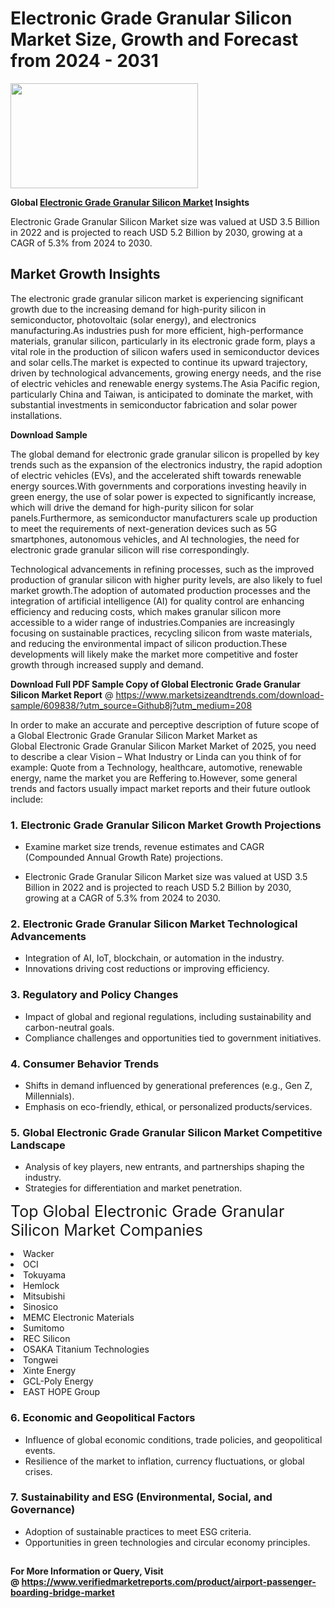 <H1>Electronic Grade Granular Silicon Market Size, Growth and Forecast from 2024 - 2031</H1><img class="aligncenter size-medium wp-image-584254" src="https://thirdeyenews.in/wp-content/uploads/2024/09/Global-Market-Research-300x168.jpeg" alt="" width="300" height="168" /><p><strong>Global&nbsp;<a href="https://www.marketsizeandtrends.com/download-sample/609838/?utm_source=Github8j?utm_medium=208">Electronic Grade Granular Silicon Market</a> Insights</strong></p><p>Electronic Grade Granular Silicon Market size was valued at USD 3.5 Billion in 2022 and is projected to reach USD 5.2 Billion by 2030, growing at a CAGR of 5.3% from 2024 to 2030.</p><p><h2>Market Growth Insights</h2> <p>The electronic grade granular silicon market is experiencing significant growth due to the increasing demand for high-purity silicon in semiconductor, photovoltaic (solar energy), and electronics manufacturing.As industries push for more efficient, high-performance materials, granular silicon, particularly in its electronic grade form, plays a vital role in the production of silicon wafers used in semiconductor devices and solar cells.The market is expected to continue its upward trajectory, driven by technological advancements, growing energy needs, and the rise of electric vehicles and renewable energy systems.The Asia Pacific region, particularly China and Taiwan, is anticipated to dominate the market, with substantial investments in semiconductor fabrication and solar power installations.</p> <p><strong>Download Sample</strong></p> <p>The global demand for electronic grade granular silicon is propelled by key trends such as the expansion of the electronics industry, the rapid adoption of electric vehicles (EVs), and the accelerated shift towards renewable energy sources.With governments and corporations investing heavily in green energy, the use of solar power is expected to significantly increase, which will drive the demand for high-purity silicon for solar panels.Furthermore, as semiconductor manufacturers scale up production to meet the requirements of next-generation devices such as 5G smartphones, autonomous vehicles, and AI technologies, the need for electronic grade granular silicon will rise correspondingly.</p> <p>Technological advancements in refining processes, such as the improved production of granular silicon with higher purity levels, are also likely to fuel market growth.The adoption of automated production processes and the integration of artificial intelligence (AI) for quality control are enhancing efficiency and reducing costs, which makes granular silicon more accessible to a wider range of industries.Companies are increasingly focusing on sustainable practices, recycling silicon from waste materials, and reducing the environmental impact of silicon production.These developments will likely make the market more competitive and foster growth through increased supply and demand.</p> <p><span class=""><strong>Download Full PDF Sample Copy of Global Electronic Grade Granular Silicon Market Report</strong> @ <a href="https://www.marketsizeandtrends.com/download-sample/609838/?utm_source=Github8j?utm_medium=208" target="_blank">https://www.marketsizeandtrends.com/download-sample/609838/?utm_source=Github8j?utm_medium=208</a></span></p><p>In order to make an accurate and perceptive description of future scope of a Global&nbsp;Electronic Grade Granular Silicon Market Market as Global&nbsp;Electronic Grade Granular Silicon Market Market of 2025, you need to describe a clear Vision &ndash; What Industry or Linda can you think of for example: Quote from a Technology, healthcare, automotive, renewable energy, name the market you are Reffering to.However, some general trends and factors usually impact market reports and their future outlook include:</p><h3>1.&nbsp;<strong>Electronic Grade Granular Silicon Market Growth Projections</strong></h3><ul><li>Examine market size trends, revenue estimates and CAGR (Compounded Annual Growth Rate) projections.</li><li><p>Electronic Grade Granular Silicon Market size was valued at USD 3.5 Billion in 2022 and is projected to reach USD 5.2 Billion by 2030, growing at a CAGR of 5.3% from 2024 to 2030.</p></li></ul><h3>2.&nbsp;<strong>Electronic Grade Granular Silicon Market Technological Advancements</strong></h3><ul><li>Integration of AI, IoT, blockchain, or automation in the industry.</li><li>Innovations driving cost reductions or improving efficiency.</li></ul><h3>3.&nbsp;<strong>Regulatory and Policy Changes</strong></h3><ul><li>Impact of global and regional regulations, including sustainability and carbon-neutral goals.</li><li>Compliance challenges and opportunities tied to government initiatives.</li></ul><h3>4.&nbsp;<strong>Consumer Behavior Trends</strong></h3><ul><li>Shifts in demand influenced by generational preferences (e.g., Gen Z, Millennials).</li><li>Emphasis on eco-friendly, ethical, or personalized products/services.</li></ul><h3>5.&nbsp;<strong>Global Electronic Grade Granular Silicon Market Competitive Landscape</strong></h3><ul><li>Analysis of key players, new entrants, and partnerships shaping the industry.</li><li>Strategies for differentiation and market penetration.</li></ul><p data-pm-slice="1 1 []"><span style="color: inherit; font-family: inherit; font-size: 25px;">Top Global Electronic Grade Granular Silicon Market Companies</span></p><div class="" data-test-id=""><p><li>Wacker</li><li> OCI</li><li> Tokuyama</li><li> Hemlock</li><li> Mitsubishi</li><li> Sinosico</li><li> MEMC Electronic Materials</li><li> Sumitomo</li><li> REC Silicon</li><li> OSAKA Titanium Technologies</li><li> Tongwei</li><li> Xinte Energy</li><li> GCL-Poly Energy</li><li> EAST HOPE Group</li></p></div><h3>6.&nbsp;<strong>Economic and Geopolitical Factors</strong></h3><ul><li>Influence of global economic conditions, trade policies, and geopolitical events.</li><li>Resilience of the market to inflation, currency fluctuations, or global crises.</li></ul><h3>7.&nbsp;<strong>Sustainability and ESG (Environmental, Social, and Governance)</strong></h3><ul><li>Adoption of sustainable practices to meet ESG criteria.</li><li>Opportunities in green technologies and circular economy principles.</li></ul><h2><strong style="font-size: 14px;">For More Information or Query, Visit @&nbsp;</strong><a style="background-color: #ffffff; font-size: 14px;" href="https://www.marketsizeandtrends.com/report/electronic-grade-granular-silicon-market/" target="_blank">https://www.verifiedmarketreports.com/product/airport-passenger-boarding-bridge-market</a></h2>